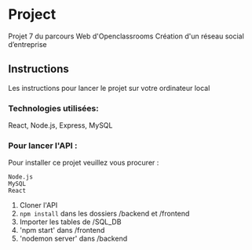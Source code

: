 # Project

Projet 7 du parcours Web d'Openclassrooms
Création d'un réseau social d’entreprise

## Instructions

Les instructions pour lancer le projet sur votre ordinateur local

### Technologies utilisées:

React, Node.js, Express, MySQL

### Pour lancer l'API :

Pour installer ce projet veuillez vous procurer :

```
Node.js
MySQL
React
```

1. Cloner l'API
2. ```npm install``` dans les dossiers /backend et /frontend
3. Importer les tables de /SQL_DB
4. 'npm start' dans /frontend
5. 'nodemon server' dans /backend
